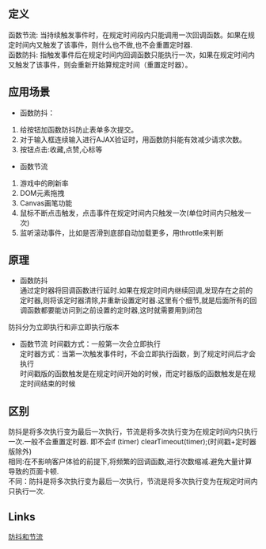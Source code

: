## 定义
函数节流: 当持续触发事件时，在规定时间段内只能调用一次回调函数。如果在规定时间内又触发了该事件，则什么也不做,也不会重置定时器.  
函数防抖: 指触发事件后在规定时间内回调函数只能执行一次，如果在规定时间内又触发了该事件，则会重新开始算规定时间（重置定时器）。


## 应用场景
- 函数防抖：  
1. 给按钮加函数防抖防止表单多次提交。  
2. 对于输入框连续输入进行AJAX验证时，用函数防抖能有效减少请求次数。  
3. 按钮点击:收藏,点赞,心标等

- 函数节流
1. 游戏中的刷新率  
2. DOM元素拖拽  
3. Canvas画笔功能  
4. 鼠标不断点击触发，点击事件在规定时间内只触发一次(单位时间内只触发一次)
5. 监听滚动事件，比如是否滑到底部自动加载更多，用throttle来判断

## 原理
- 函数防抖  
通过定时器将回调函数进行延时.如果在规定时间内继续回调,发现存在之前的定时器,则将该定时器清除,并重新设置定时器.这里有个细节,就是后面所有的回调函数都要能访问到之前设置的定时器,这时就需要用到闭包

防抖分为立即执行和非立即执行版本

- 函数节流
时间戳方式：一般第一次会立即执行  
定时器方式：当第一次触发事件时，不会立即执行函数，到了规定时间后才会执行  
时间戳版的函数触发是在规定时间开始的时候，而定时器版的函数触发是在规定时间结束的时候

## 区别
防抖是将多次执行变为最后一次执行，节流是将多次执行变为在规定时间内只执行一次.一般不会重置定时器. 即不会if (timer) clearTimeout(timer);(时间戳+定时器版除外)  
相同:在不影响客户体验的前提下,将频繁的回调函数,进行次数缩减.避免大量计算导致的页面卡顿.  
不同：防抖是将多次执行变为最后一次执行，节流是将多次执行变为在规定时间内只执行一次.
## Links
[防抖和节流](https://juejin.im/post/5c6bab91f265da2dd94c9f9e)
